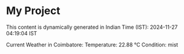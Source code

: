 # My Project

This content is dynamically generated in Indian Time (IST): 2024-11-27 04:19:04 IST


Current Weather in Coimbatore:
Temperature: 22.88 °C
Condition: mist
